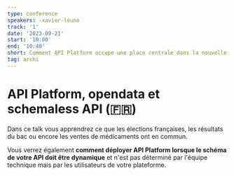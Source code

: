 ```yaml
---
type: conference
speakers: -xavier-leune 
track: '1'
date: '2023-09-21'
start: '10:00'
end: '10:40'
short: Comment API Platform occupe une place centrale dans la nouvelle architecture open data de CCM Benchmark.
tag: archi
---
```


# API Platform, opendata et schemaless API (🇫🇷) 

Dans ce talk vous apprendrez ce que les élections françaises, les résultats du bac ou encore les ventes de médicaments ont en commun. 

Vous verrez également **comment déployer API Platform lorsque le schéma de votre API doit être dynamique** et n'est pas déterminé par l'équipe technique mais par les utilisateurs de votre plateforme.
